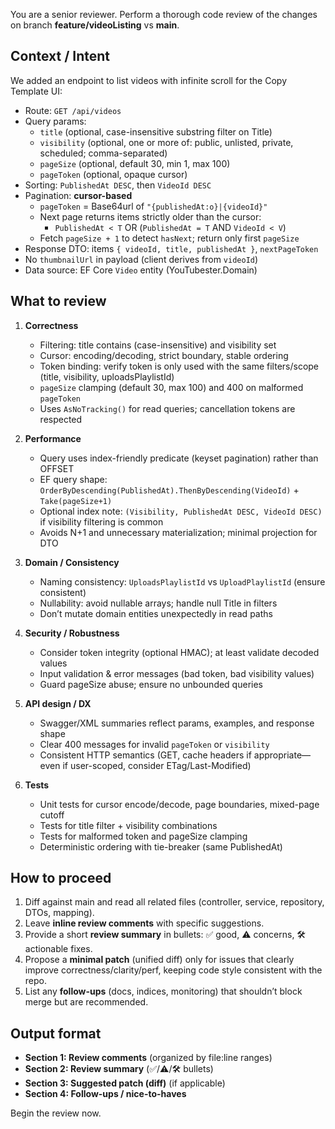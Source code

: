 You are a senior reviewer. Perform a thorough code review of the changes on branch **feature/videoListing** vs **main**.

## Context / Intent

We added an endpoint to list videos with infinite scroll for the Copy Template UI:

- Route: `GET /api/videos`
- Query params:
    - `title` (optional, case-insensitive substring filter on Title)
    - `visibility` (optional, one or more of: public, unlisted, private, scheduled; comma-separated)
    - `pageSize` (optional, default 30, min 1, max 100)
    - `pageToken` (optional, opaque cursor)
- Sorting: `PublishedAt DESC`, then `VideoId DESC`
- Pagination: **cursor-based**
    - `pageToken` = Base64url of `"{publishedAt:o}|{videoId}"`
    - Next page returns items strictly older than the cursor:
        - `PublishedAt < T` OR (`PublishedAt = T` AND `VideoId < V`)
    - Fetch `pageSize + 1` to detect `hasNext`; return only first `pageSize`
- Response DTO: items `{ videoId, title, publishedAt }`, `nextPageToken`
- No `thumbnailUrl` in payload (client derives from `videoId`)
- Data source: EF Core `Video` entity (YouTubester.Domain)

## What to review

1) **Correctness**
    - Filtering: title contains (case-insensitive) and visibility set
    - Cursor: encoding/decoding, strict boundary, stable ordering
    - Token binding: verify token is only used with the same filters/scope (title, visibility, uploadsPlaylistId)
    - `pageSize` clamping (default 30, max 100) and 400 on malformed `pageToken`
    - Uses `AsNoTracking()` for read queries; cancellation tokens are respected

2) **Performance**
    - Query uses index-friendly predicate (keyset pagination) rather than OFFSET
    - EF query shape: `OrderByDescending(PublishedAt).ThenByDescending(VideoId)` + `Take(pageSize+1)`
    - Optional index note: `(Visibility, PublishedAt DESC, VideoId DESC)` if visibility filtering is common
    - Avoids N+1 and unnecessary materialization; minimal projection for DTO

3) **Domain / Consistency**
    - Naming consistency: `UploadsPlaylistId` vs `UploadPlaylistId` (ensure consistent)
    - Nullability: avoid nullable arrays; handle null Title in filters
    - Don’t mutate domain entities unexpectedly in read paths

4) **Security / Robustness**
    - Consider token integrity (optional HMAC); at least validate decoded values
    - Input validation & error messages (bad token, bad visibility values)
    - Guard pageSize abuse; ensure no unbounded queries

5) **API design / DX**
    - Swagger/XML summaries reflect params, examples, and response shape
    - Clear 400 messages for invalid `pageToken` or `visibility`
    - Consistent HTTP semantics (GET, cache headers if appropriate—even if user-scoped, consider ETag/Last-Modified)

6) **Tests**
    - Unit tests for cursor encode/decode, page boundaries, mixed-page cutoff
    - Tests for title filter + visibility combinations
    - Tests for malformed token and pageSize clamping
    - Deterministic ordering with tie-breaker (same PublishedAt)

## How to proceed

1. Diff against main and read all related files (controller, service, repository, DTOs, mapping).
2. Leave **inline review comments** with specific suggestions.
3. Provide a short **review summary** in bullets: ✅ good, ⚠️ concerns, 🛠️ actionable fixes.
4. Propose a **minimal patch** (unified diff) only for issues that clearly improve correctness/clarity/perf, keeping
   code style consistent with the repo.
5. List any **follow-ups** (docs, indices, monitoring) that shouldn’t block merge but are recommended.

## Output format

- **Section 1: Review comments** (organized by file:line ranges)
- **Section 2: Review summary** (✅/⚠️/🛠️ bullets)
- **Section 3: Suggested patch (diff)** (if applicable)
- **Section 4: Follow-ups / nice-to-haves**

Begin the review now.
